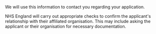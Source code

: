 We will use this information to contact you regarding your application.

NHS England will carry out appropriate checks to confirm the applicant's relationship with their affiliated organisation. This may include asking the applicant or their organisation for necessary documentation.
